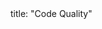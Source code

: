 <frontmatter>
title: "Code Quality"
</frontmatter>

<include src="navbar.md" boilerplate />

<include src="container-inPage-asFlat.md" boilerplate />